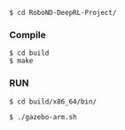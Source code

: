 ```
$ cd RoboND-DeepRL-Project/
```

### Compile

```
$ cd build
$ make
```


### RUN

```
$ cd build/x86_64/bin/

$ ./gazebo-arm.sh
```
